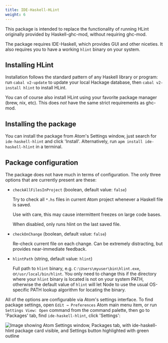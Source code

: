 ```yaml
---
title: IDE-Haskell-HLint
weight: 6
---
```


This package is intended to replace the functionality of running HLint originally provided by Haskell-ghc-mod, without requiring ghc-mod.

The package requires IDE-Haskell, which provides GUI and other niceties. It also requires you to have a working `hlint` binary on your system.

## Installing HLint

Installation follows the standard pattern of any Haskell library or program: run `cabal v2-update` to update your local Hackage database, then `cabal v2-install hlint` to install HLint.

You can of course also install HLint using your favorite package manager (brew, nix, etc). This does _not_ have the same strict requirements as ghc-mod.

## Installing the package

You can install the package from Atom's Settings window, just search for `ide-haskell-hlint` and click 'Install'. Alternatively, run `apm install ide-haskell-hlint` in a terminal.

## Package configuration

The package does not have much in terms of configuration. The only three options that are currently present are these:

-  `checkAllFilesInProject` (boolean, default value: `false`)

    Try to check all `*.hs` files in current Atom project whenever a Haskell file is saved.

    Use with care, this may cause intermittent freezes on large code bases.

    When disabled, only runs hlint on the last saved file.

- `checkOnChange` (boolean, default value: `false`)

    Re-check current file on each change. Can be extremely distracting, but provides near-immediate feedback.

- `hlintPath` (string, default value: `hlint`)

    Full path to `hlint` binary, e.g. `C:\Users\myuser\bin\hlint.exe`, or`/usr/local/bin/hlint`. You only need to change this if the directory where your `hlint` binary is located is not on your system PATH, otherwise the default value of `hlint` will let Node to use the usual OS-specific PATH lookup algorithm for locating the binary.

All of the options are configurable via Atom's settings interface. To find package settings, open `Edit → Preferences` Atom main menu item, or run `Settings View: Open` command from the command palette, then go to 'Packages' tab, find `ide-haskell-hlint`, click 'Settings':

![Image showing Atom Settings window, Packages tab, with ide-haskell-hlint package card visible, and Settings button highlighted with green outline](/images/2e330734b2cb0e16c48e0fe84158a5de.png)
